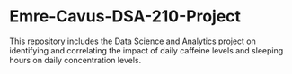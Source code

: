 # Emre-Cavus-DSA-210-Project
This repository includes the Data Science and Analytics project on identifying and correlating the impact of daily caffeine levels and sleeping hours on daily concentration levels.

